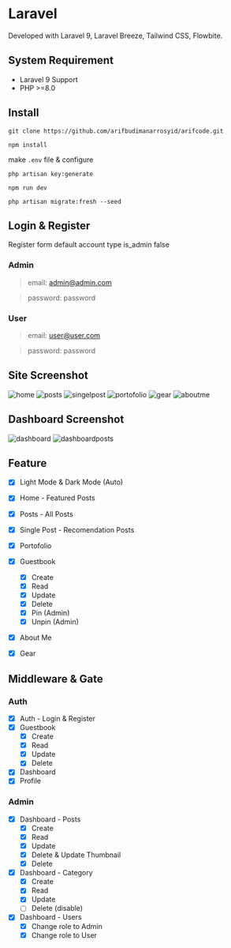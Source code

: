# Laravel
Developed with Laravel 9, Laravel Breeze, Tailwind CSS, Flowbite.

## System Requirement
- Laravel 9 Support
- PHP >=8.0

## Install
```
git clone https://github.com/arifbudimanarrosyid/arifcode.git
```
```
npm install
```
make `.env` file & configure
```
php artisan key:generate
```
```
npm run dev
```
```
php artisan migrate:fresh --seed
```

## Login & Register
Register form default account type is_admin false
### Admin
>email: admin@admin.com

>password: password

### User
>email: user@user.com

>password: password


## Site Screenshot
![home](screenshot/home.png)
![posts](screenshot/posts.png)
![singelpost](screenshot/singelpost.png)
![portofolio](screenshot/portofolio.png)
![gear](screenshot/gear.png)
![aboutme](screenshot/aboutme.png)

## Dashboard Screenshot
![dashboard](screenshot/dashboard.png)
![dashboardposts](screenshot/dashboardposts.png)

## Feature
- [x] Light Mode & Dark Mode (Auto)
- [x] Home - Featured Posts
- [x] Posts - All Posts
- [x] Single Post - Recomendation Posts
- [x] Portofolio
- [x] Guestbook
  - [x] Create 
  - [x] Read 
  - [x] Update
  - [x] Delete 
  - [x] Pin (Admin)
  - [x] Unpin (Admin)
- [x] About Me
- [x] Gear


## Middleware & Gate

### Auth
- [x] Auth - Login & Register
- [x] Guestbook
  - [x] Create
  - [x] Read
  - [x] Update
  - [x] Delete
- [x] Dashboard
- [x] Profile

### Admin
- [x] Dashboard - Posts
  - [x] Create
  - [x] Read
  - [x] Update
  - [x] Delete & Update Thumbnail
  - [x] Delete
- [x] Dashboard - Category
  - [x] Create
  - [x] Read
  - [x] Update
  - [ ] Delete (disable)
- [x] Dashboard - Users
  - [x] Change role to Admin
  - [x] Change role to User
